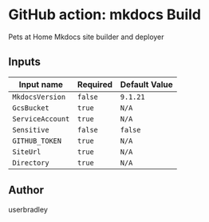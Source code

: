 # GitHub action: mkdocs Build

Pets at Home Mkdocs site builder and deployer

## Inputs

| Input name | Required | Default Value |
|------------|----------|---------------|
| `MkdocsVersion` | `false` | `9.1.21` |
| `GcsBucket` | `true` | `N/A` |
| `ServiceAccount` | `true` | `N/A` |
| `Sensitive` | `false` | `false` |
| `GITHUB_TOKEN` | `true` | `N/A` |
| `SiteUrl` | `true` | `N/A` |
| `Directory` | `true` | `N/A` |

## Author

userbradley
